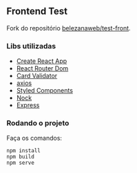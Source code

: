 ## Frontend Test

Fork do repositório [belezanaweb/test-front](https://github.com/belezanaweb/test-front).

### Libs utilizadas

- [Create React App](https://github.com/facebook/create-react-app)
- [React Router Dom](https://reactrouter.com/web/guides/quick-start)
- [Card Validator](https://github.com/braintree/card-validator)
- [axios](https://github.com/axios/axios)
- [Styled Components](https://github.com/styled-components/styled-components)
- [Nock](https://github.com/nock/nock)
- [Express](https://github.com/expressjs/express)

### Rodando o projeto

Faça os comandos:

```
npm install
npm build
npm serve
```
